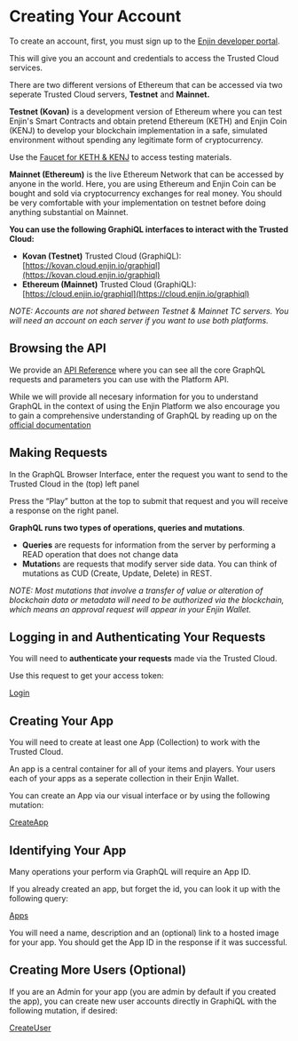 # Creating Your Account

To create an account, first, you must sign up to the [Enjin developer portal](https://kovan.cloud.enjin.io/signup). 

This will give you an account and credentials to access the Trusted Cloud services.

There are two different versions of Ethereum that can be accessed via two seperate Trusted Cloud servers, **Testnet** and **Mainnet.** 

**Testnet (Kovan)** is a development version of Ethereum where you can test Enjin's Smart Contracts and obtain pretend Ethereum (KETH) and Enjin Coin (KENJ) to develop your blockchain implementation in a safe, simulated environment without spending any legitimate form of cryptocurrency.

Use the [Faucet for KETH & KENJ](https://kovan.faucet.enjin.io/) to access testing materials.

**Mainnet (Ethereum)** is the live Ethereum Network that can be accessed by anyone in the world. Here, you are using Ethereum and Enjin Coin can be bought and sold via cryptocurrency exchanges for real money. You should be very comfortable with your implementation on testnet before doing anything substantial on Mainnet.

**You can use the following GraphiQL interfaces to interact with the Trusted Cloud:**

* **Kovan (Testnet)** Trusted Cloud (GraphiQL): [https://kovan.cloud.enjin.io/graphiql](https://kovan.cloud.enjin.io/graphiql)
* **Ethereum (Mainnet)** Trusted Cloud (GraphiQL): [https://cloud.enjin.io/graphiql](https://cloud.enjin.io/graphiql)

_NOTE: Accounts are not shared between Testnet & Mainnet TC servers. You will need an account on each server if you want to use both platforms._

## Browsing the API 
We provide an [API Reference](/api-docs) where you can see all the core GraphQL requests and parameters you can use with the Platform API.

While we will provide all necesary information for you to understand GraphQL in the context of using the Enjin Platform we also encourage you to gain a comprehensive understanding of GraphQL by reading up on the [official documentation](https://graphql.org/learn/queries/) 

## Making Requests
In the GraphQL Browser Interface, enter the request you want to send to the Trusted Cloud in the (top) left panel

Press the “Play” button at the top to submit that request and you will receive a response on the right panel.

**GraphQL runs two types of operations, queries and mutations**.

* **Queries** are requests for information from the server by performing a READ operation that does not change data
* **Mutation**s are requests that modify server side data. You can think of mutations as CUD (Create, Update, Delete) in REST.

_NOTE: Most mutations that involve a transfer of value or alteration of blockchain data or metadata will need to be authorized via the blockchain, which means an approval request will appear in your Enjin Wallet._

## Logging in and Authenticating Your Requests
You will need to **authenticate your requests** made via the Trusted Cloud.

Use this request to get your access token:

[Login](../examples/Login.gql)

## Creating Your App
You will need to create at least one App (Collection) to work with the Trusted Cloud. 

An app is a central container for all of your items and players. Your users each of your apps as a seperate collection in their Enjin Wallet. 

You can create an App via our visual interface or by using the following mutation: 

[CreateApp](../examples/CreateApp.gql)

## Identifying Your App
Many operations your perform via GraphQL will require an App ID. 

If you already created an app, but forget the id, you can look it up with the following query:

[Apps](../examples/Apps.gql)


You will need a name, description and an (optional) link to a hosted image for your app. You should get the App ID in the response if it was successful.

## Creating More Users (Optional)

  If you are an Admin for your app (you are admin by default if you created the app), you can create new user accounts directly in GraphiQL with the following mutation, if desired:

[CreateUser](../examples/CreateUser.gql)
